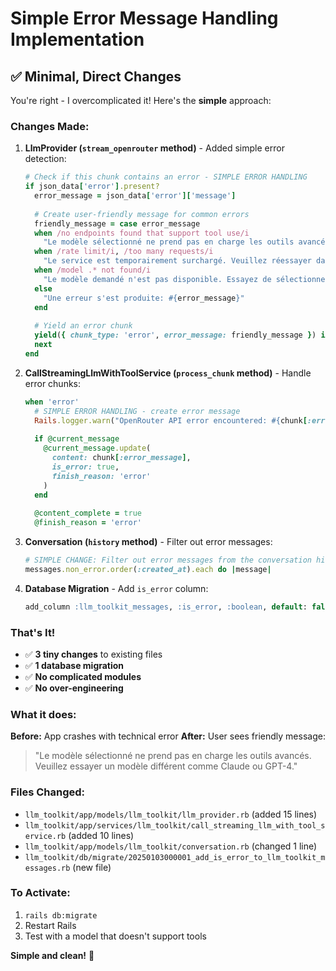 # Simple Error Message Handling Implementation

## ✅ **Minimal, Direct Changes**

You're right - I overcomplicated it! Here's the **simple** approach:

### **Changes Made:**

1. **LlmProvider (`stream_openrouter` method)** - Added simple error detection:
   ```ruby
   # Check if this chunk contains an error - SIMPLE ERROR HANDLING
   if json_data['error'].present?
     error_message = json_data['error']['message']
     
     # Create user-friendly message for common errors
     friendly_message = case error_message
     when /no endpoints found that support tool use/i
       "Le modèle sélectionné ne prend pas en charge les outils avancés. Veuillez essayer un modèle différent comme Claude ou GPT-4."
     when /rate limit/i, /too many requests/i
       "Le service est temporairement surchargé. Veuillez réessayer dans quelques instants."
     when /model .* not found/i
       "Le modèle demandé n'est pas disponible. Essayez de sélectionner un autre modèle."
     else
       "Une erreur s'est produite: #{error_message}"
     end
     
     # Yield an error chunk
     yield({ chunk_type: 'error', error_message: friendly_message }) if block_given?
     next
   end
   ```

2. **CallStreamingLlmWithToolService (`process_chunk` method)** - Handle error chunks:
   ```ruby
   when 'error'
     # SIMPLE ERROR HANDLING - create error message
     Rails.logger.warn("OpenRouter API error encountered: #{chunk[:error_message]}")
     
     if @current_message
       @current_message.update(
         content: chunk[:error_message],
         is_error: true,
         finish_reason: 'error'
       )
     end
     
     @content_complete = true
     @finish_reason = 'error'
   ```

3. **Conversation (`history` method)** - Filter out error messages:
   ```ruby
   # SIMPLE CHANGE: Filter out error messages from the conversation history
   messages.non_error.order(:created_at).each do |message|
   ```

4. **Database Migration** - Add `is_error` column:
   ```sql
   add_column :llm_toolkit_messages, :is_error, :boolean, default: false, null: false
   ```

### **That's It!**

- ✅ **3 tiny changes** to existing files
- ✅ **1 database migration**
- ✅ **No complicated modules**
- ✅ **No over-engineering**

### **What it does:**

**Before:** App crashes with technical error
**After:** User sees friendly message:
> "Le modèle sélectionné ne prend pas en charge les outils avancés. Veuillez essayer un modèle différent comme Claude ou GPT-4."

### **Files Changed:**
- `llm_toolkit/app/models/llm_toolkit/llm_provider.rb` (added 15 lines)
- `llm_toolkit/app/services/llm_toolkit/call_streaming_llm_with_tool_service.rb` (added 10 lines)  
- `llm_toolkit/app/models/llm_toolkit/conversation.rb` (changed 1 line)
- `llm_toolkit/db/migrate/20250103000001_add_is_error_to_llm_toolkit_messages.rb` (new file)

### **To Activate:**
1. `rails db:migrate`
2. Restart Rails
3. Test with a model that doesn't support tools

**Simple and clean!** 🎯
